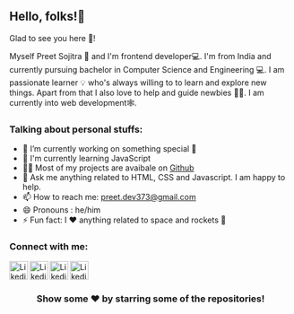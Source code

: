 ## Hello, folks!👋 <!-- Add moving hand gif-->

Glad to see you here 🤩! <!-- Add visitor stats-->

Myself Preet Sojitra 🙇 and I'm frontend developer💻. I'm from India and currently pursuing bachelor in Computer Science and Engineering 💻. I am passionate learner 💡 who's always willing to to learn and explore new things. Apart from that I also love to help and guide newbies 👨‍💻. I am currently into web development🕸️.

### Talking about personal stuffs: 

* 🔭 I’m currently working on something special 🤭 <br/>
* 🌱 I'm currently learning JavaScript <br/>
* 👨‍💻 Most of my projects are avaibale on [Github](https://github.com/Preet-Sojitra?tab=repositories) <br/>
* 💬 Ask me anything related to HTML, CSS and Javascript. I am happy to help. <br/>
* 📫 How to reach me: preet.dev373@gmail.com <br/>
* 😄 Pronouns : he/him <br/>
* ⚡ Fun fact: I ❤️ anything related to space and rockets 🚀<br/>

### Connect with me:
[<img align = "left" alt = "Likedin" width = "33px" src = "https://cdn-icons-png.flaticon.com/512/174/174857.png" />][linkedin]
[<img align = "left" alt = "Likedin" width = "33px" src = "https://cdn-icons-png.flaticon.com/512/733/733579.png" />][twitter]
[<img align = "left" alt = "Likedin" width = "33px" src = "https://cdn-icons-png.flaticon.com/512/1409/1409946.png" />][instagram]
[<img align = "left" alt = "Likedin" width = "33px" src = "https://cdn-icons-png.flaticon.com/512/2111/2111624.png" />][spotify] <br/>

[linkedin]: https://www.linkedin.com/in/preet-sojitra/
[twitter]: https://twitter.com/Preet_Sojitra03
[instagram]: https://www.instagram.com/preet.codes/
[spotify]: https://open.spotify.com/user/6jbhehd0zs66e78kpi1hmmlbc?si=Hq9p8VQfTHOc9pf3RIYpyg

#
<h3 align = "center"> <b> Show some ❤️ by starring some of the repositories! </b> </h3>
